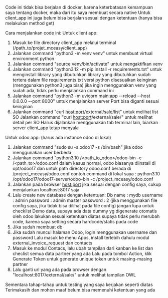 Code ini tidak bisa berjalan di docker, karena keterbatasan kemampuan saya tentang docker, maka dari itu saya membuat secara native
Untuk client_app ini juga belum bisa berjalan sesuai dengan ketentuan (hanya bisa melakukan method get)

Cara menjalankan code ini:
Untuk client app:
1. Masuk ke file directory client_app melalui terminal (/path_to/projet_mceasy/client_app)
2. Jalankan command "python3 -m venv venv" untuk membuat virtual environment python
3. Jalankan command "source venv/bin/activate" untuk mengaktifkan venv
4. Jalankan command "python3.12 -m pip install -r requirements.txt" untuk menginstall library yang dibutuhkan
   library yang dibutuhkan sudah tertera dalam file requirements.txt
   versi python disesuaikan keinginan (menggunakan python3 juga bisa)
   jika ingin menggunakan venv yang sudah ada, tidak perlu menjalankan command ini
6. Jalankan command "python3 -m uvicorn main:app --reload --host 0.0.0.0 --port 8000" untuk menjalankan server
   Port bisa diganti sesuai keinginan
7. Jalankan command "curl <host:port>/external/sale/list" untuk melihat list SO
   Jalankan command "curl <host:port>/external/sale/<id>" untuk melihat detail per SO
   Harus dijalankan menggunakan tab terminal lain, biarkan server client_app tetap menyala

Untuk odoo app: (harus ada instance odoo di lokal)
1. Jalankan command "sudo su -s odoo17 -s /bin/bash" jika odoo menggunakan user berbeda
2. Jalankan command "python3.10 /<path_to_odoo>/odoo-bin -c /<path_to>/odoo.conf
   dalam kasus normal, odoo biasanya diinstall di opt/odoo17 dan untuk path directory odoo.conf berada di /project_mceasy/odoo.conf
   contoh command di lokal saya : python3.10 /opt/odoo17/odoo17-server/odoo-bin -c /project_mceasy/odoo.conf
3. Jalankan pada browser <host:port>
   jika sesuai dengan config saya, cukup menjalankan localhost:8017 saja
4. Lalu create new database dengan ketentuan:
   Db name  : mydb
   username : admin
   password : admin
   master password : 2 (jika menggunakan file config saya, jika tidak bisa dilihat pada file config)
   jangan lupa untuk checklist Demo data, supaya ada data dummy yg digenerate otomatis oleh odoo
   lakukan sesuai ketentuan diatas supaya tidak perlu merubah code, karena saya setting secara hardcode/statis pada code
5. Jika sudah membuat db
6. Jika sudah muncul halaman Odoo, login menggunakan username dan password
   Lalu masuk ke menu Apps, install terlebih dahulu modul external_invoice_request dan contacts
7. Masuk ke modul Contacs, lalu ubah tampilan dari kanban ke list dan checlist semua data partner yang ada
   Lalu pada tombol Action, klik Generate Token untuk generate unique token untuk masing-masing partner
8. Lalu ganti url yang ada pada browser dengan "localhost:8017/external/sale/<token>" untuk melihat tampilan OWL

Sementara tahap-tahap untuk testing yang saya kerjakan seperti diatas
Terimakasih dan mohon maaf belum bisa memenuhi ketentuan yang ada 
